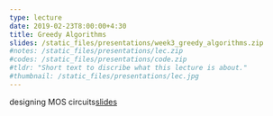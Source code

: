 ```yaml
---
type: lecture
date: 2019-02-23T8:00:00+4:30
title: Greedy Algorithms
slides: /static_files/presentations/week3_greedy_algorithms.zip
#notes: /static_files/presentations/lec.zip
#codes: /static_files/presentations/code.zip
#tldr: "Short text to discribe what this lecture is about."
#thumbnail: /static_files/presentations/lec.jpg
---
```

designing MOS circuits[slides](static_files/lectures/NM-Digital1-MOS.pdf)
